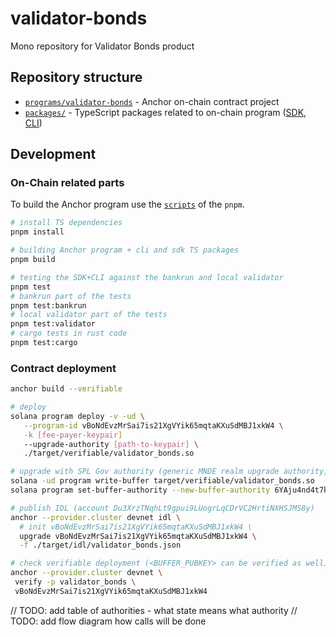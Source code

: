 # validator-bonds

Mono repository for Validator Bonds product

## Repository structure

* [`programs/validator-bonds`](./programs/validator-bonds/) - Anchor on-chain contract project 
* [`packages/`](./packages/) - TypeScript packages related to on-chain program
  ([SDK](./packages/validator-bonds-sdk/), [CLI](./packages/validator-bonds-cli/))

## Development

### On-Chain related parts

To build the Anchor program use the [`scripts`](./package.json) of the `pnpm`.

```sh
# install TS dependencies
pnpm install

# building Anchor program + cli and sdk TS packages
pnpm build

# testing the SDK+CLI against the bankrun and local validator
pnpm test
# bankrun part of the tests
pnpm test:bankrun
# local validator part of the tests
pnpm test:validator
# cargo tests in rust code
pnpm test:cargo
```

### Contract deployment

```sh
anchor build --verifiable

# deploy
solana program deploy -v -ud \
   --program-id vBoNdEvzMrSai7is21XgVYik65mqtaKXuSdMBJ1xkW4 \
   -k [fee-payer-keypair]
   --upgrade-authority [path-to-keypair] \
   ./target/verifiable/validator_bonds.so

# upgrade with SPL Gov authority (generic MNDE realm upgrade authority, governance 7iUtT...wtBZY)
solana -ud program write-buffer target/verifiable/validator_bonds.so
solana program set-buffer-authority --new-buffer-authority 6YAju4nd4t7kyuHV6NvVpMepMk11DgWyYjKVJUak2EEm <BUFFER_PUBKEY>

# publish IDL (account Du3XrzTNqhLt9gpui9LUogrLqCDrVC2HrtiNXHSJM58y)
anchor --provider.cluster devnet idl \
  # init vBoNdEvzMrSai7is21XgVYik65mqtaKXuSdMBJ1xkW4 \
  upgrade vBoNdEvzMrSai7is21XgVYik65mqtaKXuSdMBJ1xkW4 \
  -f ./target/idl/validator_bonds.json

# check verifiable deployment (<BUFFER_PUBKEY> can be verified as well)
anchor --provider.cluster devnet \
 verify -p validator_bonds \
 vBoNdEvzMrSai7is21XgVYik65mqtaKXuSdMBJ1xkW4
```

// TODO: add table of authorities - what state means what authority
// TODO: add flow diagram how calls will be done